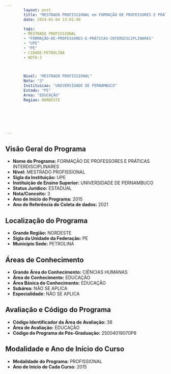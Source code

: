 ```yaml
---
        layout: post
        title: "MESTRADO PROFISSIONAL em FORMAÇÃO DE PROFESSORES E PRÁTICAS INTERDISCIPLINARES na UPE  "
        date: 2024-01-04 13:01:49
     
        tags:
        - MESTRADO PROFISSIONAL
        - "FORMAÇÃO-DE-PROFESSORES-E-PRÁTICAS-INTERDISCIPLINARES"
        - "UPE"
        - "PE"
        - CIDADE:PETROLINA
        - NOTA:3
        
       

        Nivel: "MESTRADO PROFISSIONAL"
        Nota: "3"
        Instituicao: "UNIVERSIDADE DE PERNAMBUCO"
        Estado: "PE"
        Area: "EDUCAÇÃO"
        Regiao: NORDESTE
        
        
        
        
        
        
---
```

## Visão Geral do Programa
- **Nome do Programa:** FORMAÇÃO DE PROFESSORES E PRÁTICAS INTERDISCIPLINARES
- **Nível:** MESTRADO PROFISSIONAL
- **Sigla da Instituição:** UPE
- **Instituição de Ensino Superior:** UNIVERSIDADE DE PERNAMBUCO
- **Status Jurídico:** ESTADUAL
- **Nota/Conceito:** 3
- **Ano de Início do Programa:** 2015
- **Ano de Referência do Coleta de dados:** 2021

## Localização do Programa
- **Grande Região:** NORDESTE
- **Sigla da Unidade da Federação:** PE
- **Município Sede:** PETROLINA

## Áreas de Conhecimento
- **Grande Área do Conhecimento:** CIÊNCIAS HUMANAS
- **Área de Conhecimento:** EDUCAÇÃO
- **Área Básica do Conhecimento:** EDUCAÇÃO
- **Subárea:** NÃO SE APLICA
- **Especialidade:** NÃO SE APLICA

## Avaliação e Código do Programa
- **Código Identificador da Área de Avaliação:** 38
- **Área de Avaliação:** EDUCAÇÃO
- **Código do Programa de Pós-Graduação:** 25004018070P8


## Modalidade e Ano de Início do Curso
- **Modalidade do Programa:** PROFISSIONAL
- **Ano de Início de Cada Curso:** 2015
